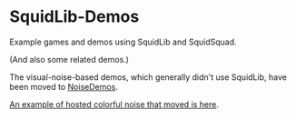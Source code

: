 # SquidLib-Demos
Example games and demos using SquidLib and SquidSquad.

(And also some related demos.)

The visual-noise-based demos, which generally didn't use SquidLib, have been moved to
[NoiseDemos](https://github.com/tommyettinger/NoiseDemos).

[An example of hosted colorful noise that moved is here](https://tommyettinger.github.io/NoiseDemos/SonorousNoise/).